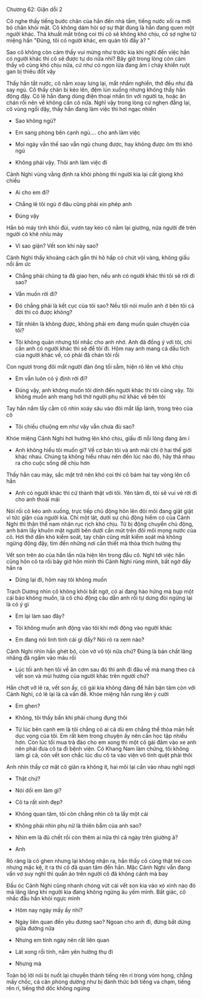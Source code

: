 




Chương 62: Giận dỗi 2

Cô nghe thấy tiếng bước chân của hắn đến nhà tắm, tiếng nước xối ra mới bỏ chăn khỏi mặt. Cô không dám hỏi sợ sự thật đúng là hắn đang quen một người khác. Thà khuất mắt trông coi thì cô sẽ không khó chịu, cô sợ nghe từ miệng hắn "Đúng, tôi có người khác, em quản tôi đấy à? "

Sao cô không còn cảm thấy vui mừng như trước kia khi nghĩ đến việc hắn có người khác thì cô sẽ được tự do nữa nhỉ? Bây giờ trong lòng còn cảm thấy vô cùng khó chịu nữa, cứ như có ngọn lửa đang âm ỉ cháy khiến ruột gan bị thiêu đốt vậy

Thấy hắn tắt nước, cô nằm xoay lưng lại, mắt nhắm nghiền, thở đều như đã say ngủ. Cô thấy chăn bị kéo lên, đệm lún xuống nhưng không thấy hắn động đậy. Có lẽ hắn đang dùng điện thoại nhắn tin với người ta, hoặc ăn chán rồi nên về không cần cô nữa. Nghĩ vậy trong lòng cứ nghẹn đắng lại, cô vùng ngồi dậy, thấy hắn đang làm việc thì hơi ngạc nhiên

- Sao không ngủ?

- Em sang phòng bên cạnh ngủ.... cho anh làm việc

- Mọi ngày vẫn thế sao vẫn ngủ chung được, hay không được ôm thì khó ngủ

- Không phải vậy. Thôi anh làm việc đi

Cảnh Nghi vùng vằng định ra khỏi phòng thì người kia lại cất giọng khó chiều

- Ai cho em đi?

- Chẳng lẽ tôi ngủ ở đâu cũng phải xin phép anh

- Đúng vậy

Hắn bỏ máy tính khỏi đùi, vươn tay kéo cô nằm lại giường, nửa người đè trên người cô khẽ nhíu mày

- Vì sao giận? Vết son khi nãy sao?

Cảnh Nghi thấy khoảng cách gần thì hô hấp có chút vội vàng, không giấu nổi ấm ức

- Chẳng phải chúng ta đã giao hẹn, nếu anh có người khác thì tôi sẽ rời đi sao?

- Vẫn muốn rời đi?

- Đó chẳng phải là kết cục của tôi sao? Nếu tôi nói muốn anh ở bên tôi cả đời thì có được không?

- Tất nhiên là không được, không phải em đang muốn quản chuyện của tôi?

- Tôi không quản nhưng tôi nhắc cho anh nhớ. Anh đã đồng ý với tôi, chỉ cần anh có người khác thì sẽ để tôi đi. Hôm nay anh mang cả dấu tích của người khác về, có phải đã chán tôi rồi

Con ngươi trong đôi mắt người đàn ông tối sẫm, hiện rõ lên vẻ khó chịu

- Em vẫn luôn có ý định rời đi?

- Đúng vậy, anh không muốn tôi dính đến người khác thì tôi cũng vậy. Tôi không muốn anh mang hơi thở người phụ nữ khác về bên tôi

Tay hắn nắm lấy cằm cô nhìn xoáy sâu vào đôi mắt lấp lánh, trong trẻo của cô

- Tôi chiều chuộng em như vậy vẫn chưa đủ sao?

Khóe miệng Cảnh Nghi hơi hướng lên khó chịu, giấu đi nỗi lòng đang âm ỉ

- Anh không hiểu tôi muốn gì? Về cơ bản tôi và anh mãi chỉ ở hai thế giới khác nhau. Chúng ta không hiểu nhau nên đến lúc nào đó, hãy thả nhau ra cho cuộc sống dễ chịu hơn

Thấy hắn cau mày, sắc mặt trở nên khó coi thì cô bám hai tay vòng lên cổ hắn

- Anh có người khác thì cứ thành thật với tôi. Yên tâm đi, tôi sẽ vui vẻ rời đi cho anh thoải mái

Nói rồi cô kéo anh xuống, trực tiếp chủ động hôn lên đôi môi đang giật giật vì tức giận của người kia. Chỉ một lát, dưới sự chủ động hiếm có của Cảnh Nghi thì thân thể nam nhân rục rịch khó chịu. Từ bị động chuyển chủ động, anh bám lấy khuôn mặt người bên dưới cắn mút trên đôi môi mọng nước của cô. Hơi thở dần khó kiểm soát, tay chân cũng mất kiểm soát mà không ngừng động đậy, tìm đến những nơi cần thiết mà thỏa thích hưởng thụ

Vết son trên áo của hắn lần nữa hiện lên trong đầu cô. Nghĩ tới việc hắn cũng hôn cô ta rồi bây giờ hôn mình thì Cảnh Nghi rùng mình, bất ngờ đẩy hắn ra

- Dừng lại đi, hôm nay tôi không muốn

Trạch Dương nhìn cô không khỏi bất ngờ, có ai đang hào hứng mà bụp một cái bảo không muốn, là cô chủ động câu dẫn anh rồi tự dưng đòi ngừng lại là có ý gì

- Em lại làm sao đây?

- Tôi không muốn anh động vào tôi khi mới động vào người khác

- Em đang nói linh tinh cái gì đấy? Nói rõ ra xem nào?

Cảnh Nghi nhìn hắn ghét bỏ, còn vờ vô tội nữa chứ? Đúng là bản chất lăng nhăng đã ngấm vào máu rồi

- Lúc tối anh hẹn tôi về ăn cơm sau đó thì anh đi đâu về mà mang theo cả vết son và mùi hương của người khác trên người chứ?

Hắn chợt vỡ lẽ ra, vết son ấy, cô gái kia không đáng để hắn bận tâm còn với Cảnh Nghi, có lẽ lại là cả vấn đề. Khóe miệng hắn rung lên ý cười

- Em ghen?

- Không, tôi thấy bẩn khi phải chung đụng thôi

- Từ lúc bên cạnh em là tôi chẳng có ai cả dù em chẳng thể thỏa mãn hết dục vọng của tôi. Em rất kém trong chuyện ấy nên cần học tập nhiều hơn. Còn lúc tối mua trà đào cho em xong thì một cô gái đâm vào xe anh nên phải đưa cô ta đi bệnh viện. Có Khang Nam làm chứng, tôi không làm gì cả, còn vết son chắc lúc dìu cô ta vào viện vô tình quệt phải thôi

Anh nhìn thấy cơ mặt cô giãn ra không ít, hai môi lại cắn vào nhau nghĩ ngợi

- Thật chứ?

- Nói dối em làm gì?

- Cô ta rất xinh đẹp?

- Không quan tâm, tôi còn chẳng nhìn cô ta lấy một cái

- Không phải nhìn phụ nữ là thiên bẩm của anh sao?

- Nhìn em là đủ chết rồi còn thêm ai nữa thì cả ngày trên giường à?

- Anh

Rõ ràng là cô ghen nhưng lại không nhận ra, hắn thấy cô cũng thật trẻ con nhưng mặc kệ, ít ra thì cô đã quan tâm đến hắn. Mặc Cảnh Nghi vẫn đang vẩn vơ suy nghĩ thì quần áo trên người cô đã không cánh mà bay

Đầu óc Cảnh Nghi cũng nhanh chóng vứt cái vết son kia vào xó xỉnh nào đó mà lâng lâng khi người kia đang không ngừng âu yếm mình. Bất giác, cô nhấc đầu hắn khỏi ngực mình

- Hôm nay ngày mấy ấy nhỉ?

- Ngày liên quan đến yêu đương sao? Ngoan cho anh đi, đừng bắt dừng giữa đường nữa

- Nhưng em tính ngày nên rất liên quan

- Lát xong rồi tính, nằm yên hưởng thụ đi

- Nhưng mà

Toàn bộ lời nói bị nuốt lại chuyển thành tiếng rên rỉ trong vòm họng, chẳng mấy chốc, cả căn phòng dường như bị đánh thức bởi tiếng va chạm, tiếng rên rỉ, tiếng thở dốc không ngừng




